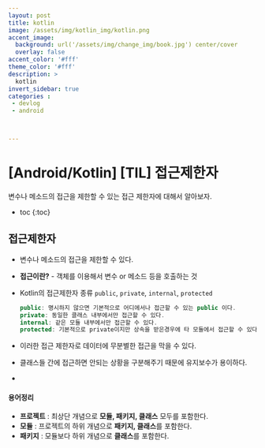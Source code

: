 ```yaml
---
layout: post
title: kotlin
image: /assets/img/kotlin_img/kotlin.png
accent_image: 
  background: url('/assets/img/change_img/book.jpg') center/cover
  overlay: false
accent_color: '#fff'
theme_color: '#fff'
description: >
  kotlin
invert_sidebar: true
categories :
 - devlog	
 - android



---
```


# [Android/Kotlin] [TIL] 접근제한자

변수나 메소드의 접근을 제한할 수 있는 접근 제한자에 대해서 알아보자.

* toc
{:toc}




## 접근제한자

- 변수나 메소드의 접근을 제한할 수 있다.
- **접근이란?** - 객체를 이용해서 변수 or 메소드 등을 호출하는 것

- Kotlin의 접근제한자 종류 `public`, `private`, `internal`, `protected`

  ```kotlin
  public: 명시하지 않으면 기본적으로 어디에서나 접근할 수 있는 public 이다.
  private: 동일한 클래스 내부에서만 접근할 수 있다.
  internal: 같은 모듈 내부에서만 접근할 수 있다.
  protected: 기본적으로 private이지만 상속을 받은경우에 타 모듈에서 접근할 수 있다.
  ```

- 이러한 접근 제한자로 데이터에 무분별한 접근을 막을 수 있다.
- 클래스들 간에 접근하면 안되는 상황을 구분해주기 때문에 유지보수가 용이하다.
- 

#### 용어정리

- **프로젝트** : 최상단 개념으로 **모듈, 패키지, 클래스** 모두를 포함한다.
- **모듈** : 프로젝트의 하위 개념으로 **패키지, 클래스**를 포함한다.
- **패키지** : 모듈보다 하위 개념으로 **클래스**를 포함한다.
